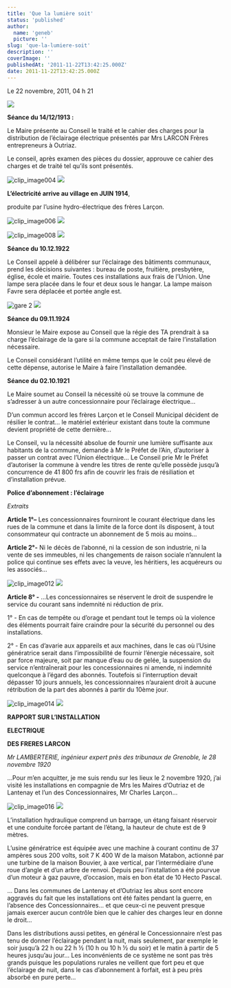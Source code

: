 ```yaml
---
title: 'Que la lumière soit'
status: 'published'
author:
  name: 'geneb'
  picture: ''
slug: 'que-la-lumiere-soit'
description: ''
coverImage: ''
publishedAt: '2011-11-22T13:42:25.000Z'
date: 2011-11-22T13:42:25.000Z
---
```


Le 22 novembre, 2011, 04 h 21 


![](/img/beguelins/Windows-Live-Writer/41ebb8075d6e_E3AF/clip_image002_2.jpg)

**Séance du 14/12/1913 :**

Le Maire présente au Conseil le traité et le cahier des charges pour la distribution de l’éclairage électrique présentés par Mrs LARCON Frères entrepreneurs à Outriaz.

Le conseil, après examen des pièces du dossier, approuve ce cahier des charges et de traité tel qu’ils sont présentés.

![clip_image004](/img/beguelins/Windows-Live-Writer/41ebb8075d6e_E3AF/clip_image004_thumb.jpg)
![](/img/beguelins/Windows-Live-Writer/41ebb8075d6e_E3AF/clip_image004_2.jpg)

**L’électricité arrive au village en JUIN 1914**,

produite par l’usine hydro-électrique des frères Larçon.


![clip_image006](/img/beguelins/Windows-Live-Writer/41ebb8075d6e_E3AF/clip_image006_thumb.gif)
![](/img/beguelins/Windows-Live-Writer/41ebb8075d6e_E3AF/clip_image006_2.gif)

![clip_image008](/img/beguelins/Windows-Live-Writer/41ebb8075d6e_E3AF/clip_image008_thumb.jpg)
![](/img/beguelins/Windows-Live-Writer/41ebb8075d6e_E3AF/clip_image008_2.jpg)


**Séance du 10.12.1922**

Le Conseil appelé à délibérer sur l’éclairage des bâtiments communaux, prend les décisions suivantes : bureau de poste, fruitière, presbytère, église, école et mairie. Toutes ces installations aux frais de l’Union. Une lampe sera placée dans le four et deux sous le hangar. La lampe maison Favre sera déplacée et portée angle est.

![gare 2](/img/beguelins/Windows-Live-Writer/41ebb8075d6e_E3AF/gare_2_thumb.jpg)
![](/img/beguelins/Windows-Live-Writer/41ebb8075d6e_E3AF/gare_2_2.jpg)

**Séance du 09.11.1924**

Monsieur le Maire expose au Conseil que la régie des TA prendrait à sa charge l’éclairage de la gare si la commune acceptait de faire l’installation nécessaire.

Le Conseil considérant l’utilité en même temps que le coût peu élevé de cette dépense, autorise le Maire à faire l’installation demandée.

**Séance du 02.10.1921**

Le Maire soumet au Conseil la nécessité où se trouve la commune de s’adresser à un autre concessionnaire pour l’éclairage électrique…

D’un commun accord les frères Larçon et le Conseil Municipal décident de résilier le contrat… le matériel extérieur existant dans toute la commune devient propriété de cette dernière…

Le Conseil, vu la nécessité absolue de fournir une lumière suffisante aux habitants de la commune, demande à Mr le Préfet de l’Ain, d’autoriser à passer un contrat avec l’Union électrique… Le Conseil prie Mr le Préfet d’autoriser la commune à vendre les titres de rente qu’elle possède jusqu’à concurrence de 41 800 frs afin de couvrir les frais de résiliation et d’installation prévue.

**Police d’abonnement : l’éclairage**

*Extraits*

**Article 1°–** Les concessionnaires fourniront le courant électrique dans les rues de la commune et dans la limite de la force dont ils disposent, à tout consommateur qui contracte un abonnement de 5 mois au moins…

**Article 2°-** Ni le décès de l’abonné, ni la cession de son industrie, ni la vente de ses immeubles, ni les changements de raison sociale n’annulent la police qui continue ses effets avec la veuve, les héritiers, les acquéreurs ou les associés…

![clip_image012](/img/beguelins/Windows-Live-Writer/41ebb8075d6e_E3AF/clip_image012_thumb.gif)
![](/img/beguelins/Windows-Live-Writer/41ebb8075d6e_E3AF/clip_image012_2.gif)

**Article 8° -** …Les concessionnaires se réservent le droit de suspendre le service du courant sans indemnité ni réduction de prix.

1° - En cas de tempête ou d’orage et pendant tout le temps où la violence des éléments pourrait faire craindre pour la sécurité du personnel ou des installations.

2° - En cas d’avarie aux appareils et aux machines, dans le cas où l’Usine génératrice serait dans l’impossibilité de fournir l’énergie nécessaire, soit par force majeure, soit par manque d’eau ou de gelée, la suspension du service n’entraînerait pour les concessionnaires ni amende, ni indemnité quelconque à l’égard des abonnés. Toutefois si l’interruption devait dépasser 10 jours annuels, les concessionnaires n’auraient droit à aucune rétribution de la part des abonnés à partir du 10ème jour.

![clip_image014](/img/beguelins/Windows-Live-Writer/41ebb8075d6e_E3AF/clip_image014_thumb.jpg)
![](/img/beguelins/Windows-Live-Writer/41ebb8075d6e_E3AF/clip_image014_2.jpg)

**RAPPORT SUR L’INSTALLATION**

**ELECTRIQUE**

**DES FRERES LARCON**

*Mr LAMBERTERIE, ingénieur expert près des tribunaux de Grenoble, le 28 novembre 1920*

…Pour m’en acquitter, je me suis rendu sur les lieux le 2 novembre 1920, j’ai visité les installations en compagnie de Mrs les Maires d’Outriaz et de Lantenay et l’un des Concessionnaires, Mr Charles Larçon…

![clip_image016](/img/beguelins/Windows-Live-Writer/41ebb8075d6e_E3AF/clip_image016_thumb.jpg)
![](/img/beguelins/Windows-Live-Writer/41ebb8075d6e_E3AF/clip_image016_2.jpg)

L’installation hydraulique comprend un barrage, un étang faisant réservoir et une conduite forcée partant de l’étang, la hauteur de chute est de 9 mètres.

L’usine génératrice est équipée avec une machine à courant continu de 37 ampères sous 200 volts, soit 7 K 400 W de la maison Matabon, actionné par une turbine de la maison Bouvier, à axe vertical, par l’intermédiaire d’une roue d’angle et d’un arbre de renvoi. Depuis peu l’installation a été pourvue d’un moteur à gaz pauvre, d’occasion, mais en bon état de 10 Hecto Pascal.

… Dans les communes de Lantenay et d’Outriaz les abus sont encore aggravés du fait que les installations ont été faites pendant la guerre, en l’absence des Concessionnaires… et que ceux-ci ne peuvent presque jamais exercer aucun contrôle bien que le cahier des charges leur en donne le droit…

Dans les distributions aussi petites, en général le Concessionnaire n’est pas tenu de donner l’éclairage pendant la nuit, mais seulement, par exemple le soir jusqu’à 22 h ou 22 h ½ (10 h ou 10 h ½ du soir) et le matin à partir de 5 heures jusqu’au jour… Les inconvénients de ce système ne sont pas très grands puisque les populations rurales ne veillent que fort peu et que l’éclairage de nuit, dans le cas d’abonnement à forfait, est à peu près absorbé en pure perte…
